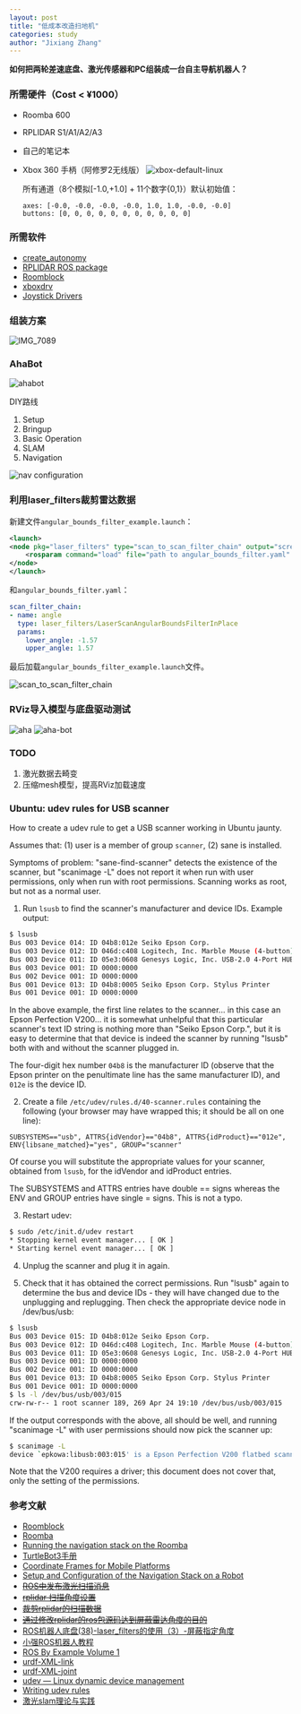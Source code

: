```yaml
---
layout: post
title: "低成本改造扫地机"
categories: study
author: "Jixiang Zhang"
---
```


**如何把两轮差速底盘、激光传感器和PC组装成一台自主导航机器人？**

### 所需硬件（Cost < ¥1000）

- Roomba 600
- RPLIDAR S1/A1/A2/A3
- 自己的笔记本
- Xbox 360 手柄（阿修罗2无线版）
  ![xbox-default-linux](https://tvax3.sinaimg.cn/large/d494c514ly1gaevjuaepsj20p00fan2r.jpg)

  所有通道（8个模拟[-1.0,+1.0] + 11个数字{0,1}）默认初始值：

  ```
  axes: [-0.0, -0.0, -0.0, -0.0, 1.0, 1.0, -0.0, -0.0]
  buttons: [0, 0, 0, 0, 0, 0, 0, 0, 0, 0, 0]
  ```

### 所需软件

- [create_autonomy](https://github.com/AutonomyLab/create_autonomy#create_autonomy)
- [RPLIDAR ROS package](https://github.com/slamtec/rplidar_ros)
- [Roomblock](https://github.com/tork-a/roomblock)
- [xboxdrv](https://gitlab.com/xboxdrv/xboxdrv/)
- [Joystick Drivers](https://github.com/ros-drivers/joystick_drivers)
  <!-- ![IMG_7102](https://tva4.sinaimg.cn/large/d494c514ly1gafm8tf2gkj21kq19dtpj.jpg) -->

### 组装方案

![IMG_7089](https://tvax3.sinaimg.cn/mw690/d494c514ly1gaca6r5h6vj21if1ji1kx.jpg)

### AhaBot

![ahabot](https://tvax1.sinaimg.cn/large/d494c514ly1gaiawqrx4lj20sl0dc76e.jpg)

DIY路线

1. Setup
2. Bringup
3. Basic Operation
4. SLAM
5. Navigation

<!-- ![坐标关系](https://tva2.sinaimg.cn/large/d494c514ly1gaf3s8f17uj20d608qt8r.jpg) -->

![nav configuration](https://tvax2.sinaimg.cn/large/d494c514ly1gag51ui1yjj20lo08vwfx.jpg)

### 利用laser_filters裁剪雷达数据

<!-- ![laser scanner view](https://tva4.sinaimg.cn/large/d494c514ly1gaikgo5td2j20dy05ht9r.jpg) -->

<!-- ![S1](https://tvax1.sinaimg.cn/large/d494c514ly1gainldvkgrj20s80kun0j.jpg) -->

新建文件`angular_bounds_filter_example.launch`：

```xml
<launch>
<node pkg="laser_filters" type="scan_to_scan_filter_chain" output="screen" name="laser_filter">
    <rosparam command="load" file="path to angular_bounds_filter.yaml" />
</node>
</launch>
```

和`angular_bounds_filter.yaml`：
```yaml
scan_filter_chain:
- name: angle
  type: laser_filters/LaserScanAngularBoundsFilterInPlace
  params:
    lower_angle: -1.57
    upper_angle: 1.57
```

最后加载`angular_bounds_filter_example.launch`文件。

![scan_to_scan_filter_chain](https://tvax2.sinaimg.cn/large/d494c514ly1galeiijyedj20j40a4gmf.jpg)

### RViz导入模型与底盘驱动测试

![aha](https://tva2.sinaimg.cn/large/d494c514ly1gakn9ag6zej21fj0tctce.jpg)
![aha-bot](https://tvax2.sinaimg.cn/large/d494c514ly1gakxug6l2kj20zk0zf154.jpg)

### TODO

1. 激光数据去畸变
2. 压缩mesh模型，提高RViz加载速度

### Ubuntu: udev rules for USB scanner

How to create a udev rule to get a USB scanner working in Ubuntu jaunty.

Assumes that: (1) user is a member of group `scanner`, (2) sane is installed.

Symptoms of problem: "sane-find-scanner" detects the existence of the scanner, but "scanimage -L" does not report it when run with user permissions, only when run with root permissions. Scanning works as root, but not as a normal user.

1) Run `lsusb` to find the scanner's manufacturer and device IDs. Example output:

```bash
$ lsusb
Bus 003 Device 014: ID 04b8:012e Seiko Epson Corp.
Bus 003 Device 012: ID 046d:c408 Logitech, Inc. Marble Mouse (4-button)
Bus 003 Device 011: ID 05e3:0608 Genesys Logic, Inc. USB-2.0 4-Port HUB
Bus 003 Device 001: ID 0000:0000
Bus 002 Device 001: ID 0000:0000
Bus 001 Device 013: ID 04b8:0005 Seiko Epson Corp. Stylus Printer
Bus 001 Device 001: ID 0000:0000
```

In the above example, the first line relates to the scanner... in this case an Epson Perfection V200... it is somewhat unhelpful that this particular scanner's text ID string is nothing more than "Seiko Epson Corp.", but it is easy to determine that that device is indeed the scanner by running "lsusb" both with and without the scanner plugged in.

The four-digit hex number `04b8` is the manufacturer ID (observe that the Epson printer on the penultimate line has the same manufacturer ID), and `012e` is the device ID.

2) Create a file `/etc/udev/rules.d/40-scanner.rules` containing the following (your browser may have wrapped this; it should be all on one line):

```
SUBSYSTEMS=="usb", ATTRS{idVendor}=="04b8", ATTRS{idProduct}=="012e", ENV{libsane_matched}="yes", GROUP="scanner"
```

Of course you will substitute the appropriate values for your scanner, obtained from `lsusb`, for the idVendor and idProduct entries.

The SUBSYSTEMS and ATTRS entries have double == signs whereas the ENV and GROUP entries have single = signs. This is not a typo.

3) Restart udev:

```bash
$ sudo /etc/init.d/udev restart
* Stopping kernel event manager... [ OK ]
* Starting kernel event manager... [ OK ]
```

4) Unplug the scanner and plug it in again.

5) Check that it has obtained the correct permissions. Run "lsusb" again to determine the bus and device IDs - they will have changed due to the unplugging and replugging. Then check the appropriate device node in /dev/bus/usb:

```bash
$ lsusb
Bus 003 Device 015: ID 04b8:012e Seiko Epson Corp.
Bus 003 Device 012: ID 046d:c408 Logitech, Inc. Marble Mouse (4-button)
Bus 003 Device 011: ID 05e3:0608 Genesys Logic, Inc. USB-2.0 4-Port HUB
Bus 003 Device 001: ID 0000:0000
Bus 002 Device 001: ID 0000:0000
Bus 001 Device 013: ID 04b8:0005 Seiko Epson Corp. Stylus Printer
Bus 001 Device 001: ID 0000:0000
$ ls -l /dev/bus/usb/003/015
crw-rw-r-- 1 root scanner 189, 269 Apr 24 19:10 /dev/bus/usb/003/015
```

If the output corresponds with the above, all should be well, and running "scanimage -L" with user permissions should now pick the scanner up:

```bash
$ scanimage -L
device `epkowa:libusb:003:015' is a Epson Perfection V200 flatbed scanner
```

Note that the V200 requires a driver; this document does not cover that, only the setting of the permissions.

### 参考文献

- [Roomblock](https://www.instructables.com/id/Roomblock-a-Platform-for-Learning-ROS-Navigation-W/)
- [Roomba](http://wiki.ros.org/Robots/Roomba)
- [Running the navigation stack on the Roomba](http://wiki.ros.org/lse_roomba_toolbox/Tutorials/navigation%20on%20the%20Roomba)
- [TurtleBot3手册](http://emanual.robotis.com/docs/en/platform/turtlebot3/setup/#setup)
- [Coordinate Frames for Mobile Platforms](https://www.ros.org/reps/rep-0105.html)
- [Setup and Configuration of the Navigation Stack on a Robot](http://wiki.ros.org/navigation/Tutorials/RobotSetup#Navigation_Stack_Setup)
- ~~[ROS中发布激光扫描消息](https://www.cnblogs.com/21207-iHome/p/7840129.html)~~
- ~~[rplidar 扫描角度设置](https://www.cnblogs.com/lovebay/p/10400762.html)~~
- ~~[裁剪rplidar的扫描数据](https://blog.csdn.net/sunyoop/article/details/78302090)~~
- ~~[通过修改rplidar的ros包源码达到屏蔽雷达角度的目的](https://blog.csdn.net/dzhongjie/article/details/84575482)~~
- [ROS机器人底盘(38)-laser_filters的使用（3）-屏蔽指定角度](https://www.jianshu.com/p/fc4b57fd6006)
- [小强ROS机器人教程](https://xq-manual.bwbot.org/)
- [ROS By Example Volume 1](https://github.com/pirobot/rbx1)
- [urdf-XML-link](http://wiki.ros.org/urdf/XML/link)
- [urdf-XML-joint](http://wiki.ros.org/urdf/XML/joint)
- [udev — Linux dynamic device management](https://mirrors.edge.kernel.org/pub/linux/utils/kernel/hotplug/udev/udev.html)
- [Writing udev rules](http://www.reactivated.net/writing_udev_rules.html)
- [激光slam理论与实践](https://blog.csdn.net/qq_29230261/article/details/83146147)